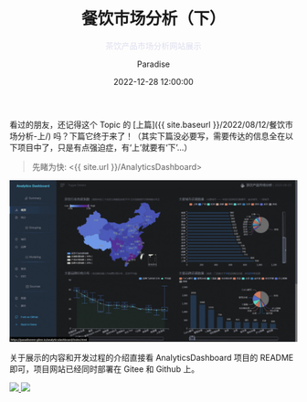 ﻿---
layout:     post
title:      "餐饮市场分析（下）"
subtitle:   "<font color='#DDDEEE'>茶饮产品市场分析网站展示</font>"
date:       2022-12-28 12:00:00
author:     "Paradise"
header-style: text
tags:
    - 数据分析
    - 市场分析
    - 数据可视化
---

看过的朋友，还记得这个 Topic 的 [上篇]({{ site.baseurl }}/2022/08/12/餐饮市场分析-上/) 吗？下篇它终于来了！（其实下篇没必要写，需要传达的信息全在以下项目中了，只是有点强迫症，有‘上’就要有‘下’...）

> 先睹为快: <{{ site.url }}/AnalyticsDashboard>

![](/post-assets/20221228/compressed-by-iloveimg.com.gif)

关于展示的内容和开发过程的介绍直接看 AnalyticsDashboard 项目的 README 即可，项目网站已经同时部署在 Gitee 和 Github 上。

<a href="https://paradiseeee.github.io/AnalyticsDashboard" target="_blank" rel="nofollow">
  <img src="{{ site.url }}/post-assets/20221228/github-mirror.svg" style="max-width:100%;">
</a>
<a href="https://paradiseeee.gitee.io/AnalyticsDashboard" target="_blank" rel="nofollow">
  <img src="{{ site.url }}/post-assets/20221228/gitee-mirror.svg" style="max-width:100%;">
</a>

